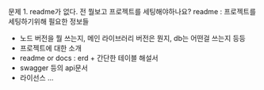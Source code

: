 문제 1. readme가 없다.
전 뭘보고 프로젝트를 세팅해야하나요?
readme : 프로젝트를 세팅하기위해 필요한 정보들
- 노드 버전을 뭘 쓰는지, 메인 라이브러리 버전은 뭔지, db는 어떤걸 쓰는지 등등
- 프로젝트에 대한 소개
- readme or docs : erd + 간단한 테이블 해설서
- swagger 등의 api문서
- 라이선스 ...
